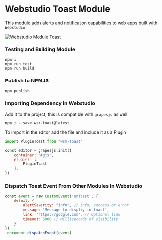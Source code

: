  # Webstudio Toast Module

This module adds alerts and notification capabilities to web apps built with `Webstudio`

 ![Webstudio Module Toast](https://github.com/webstudioso/wsm-toast/actions/workflows/production.yml/badge.svg)

### Testing and Building Module
```
npm i
npm run test
npm run build
```

### Publish to NPMJS
```
npm publish
```

### Importing Dependency in Webstudio
Add it to the project, this is compatible with `grapesjs` as well.
```shell
npm i --save wsm-toast@latest
```
To import in the editor add the file and include it as a Plugin
```js
import PluginToast from "wsm-toast"

const editor = grapesjs.init({
    container: "#gjs",
    plugins: [
        PluginToast
    ],
})
```

### Dispatch Toast Event From Other Modules In Webstudio
```js
const event = new CustomEvent('onToast', { 
    detail: { 
        alertSeverity: "info", // info, success or error
        message: 'Message to display in toast', 
        link: 'https://google.com', // Optional link
        timeout: 5000 // Milliseconds of visibility
    }
})
 document.dispatchEvent(event)
```